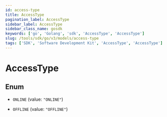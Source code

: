 ```yaml
---
id: access-type
title: AccessType
pagination_label: AccessType
sidebar_label: AccessType
sidebar_class_name: gosdk
keywords: ['go', 'Golang', 'sdk', 'AccessType', 'AccessType'] 
slug: /tools/sdk/go/v3/models/access-type
tags: ['SDK', 'Software Development Kit', 'AccessType', 'AccessType']
---
```


# AccessType

## Enum


* `ONLINE` (value: `"ONLINE"`)

* `OFFLINE` (value: `"OFFLINE"`)


